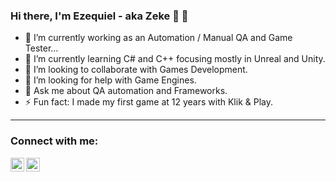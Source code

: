 ### Hi there, I'm Ezequiel - aka Zeke 👋 👋

- 🔭 I’m currently working as an Automation / Manual QA and Game Tester...
- 🌱 I’m currently learning C# and C++ focusing mostly in Unreal and Unity.
- 👯 I’m looking to collaborate with Games Development.
- 🤔 I’m looking for help with Game Engines.
- 💬 Ask me about QA automation and Frameworks.
- ⚡ Fun fact: I made my first game at 12 years with Klik & Play.

---

### Connect with me:

[<img align="left" alt="codeSTACKr | YouTube" width="22px" src="https://cdn.jsdelivr.net/npm/simple-icons@v3/icons/youtube.svg" />][youtube]
[<img align="left" alt="codeSTACKr | LinkedIn" width="22px" src="https://cdn.jsdelivr.net/npm/simple-icons@v3/icons/linkedin.svg" />][linkedin]


[youtube]: https://www.youtube.com/channel/UCaY3IoArpQx6L1enEwcHjuA
[linkedin]: https://www.linkedin.com/in/ezequielagustind/
